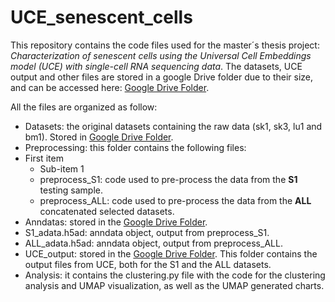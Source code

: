 # UCE_senescent_cells

This repository contains the code files used for the master´s thesis project: *Characterization of senescent cells using the Universal Cell Embeddings model (UCE) with single-cell RNA sequencing data*. The datasets, UCE output and other files are stored in a google Drive folder due to their size, and can be accessed here: [Google Drive Folder](https://drive.google.com/drive/folders/1BR6MiHFtKXx8H6wRLqGsK2TGhRMWu3Do?usp=drive_link).

All the files are organized as follow:

-  Datasets: the original datasets containing the raw data (sk1, sk3, lu1 and bm1). Stored in [Google Drive Folder](https://drive.google.com/drive/folders/1BR6MiHFtKXx8H6wRLqGsK2TGhRMWu3Do?usp=drive_link).
-  Preprocessing: this folder contains the following files:
- First item
  - Sub-item 1
  - preprocess_S1: code used to pre-process the data from the **S1** testing sample.
  - preprocess_ALL: code used to pre-process the data from the **ALL** concatenated selected datasets.
-  Anndatas: stored in the [Google Drive Folder](https://drive.google.com/drive/folders/1BR6MiHFtKXx8H6wRLqGsK2TGhRMWu3Do?usp=drive_link).
  - S1_adata.h5ad: anndata object, output from preprocess_S1.
  - ALL_adata.h5ad: anndata object, output from preprocess_ALL.
-  UCE_output: stored in the [Google Drive Folder](https://drive.google.com/drive/folders/1BR6MiHFtKXx8H6wRLqGsK2TGhRMWu3Do?usp=drive_link). This folder contains the output files from UCE, both for the S1 and the ALL datasets.
-  Analysis: it contains the clustering.py file with the code for the clustering analysis and UMAP visualization, as well as the UMAP generated charts.
